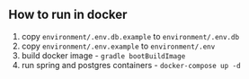 ## How to run in docker
1. copy `environment/.env.db.example` to `environment/.env.db`
2. copy `environment/.env.example` to `environment/.env`
3. build docker image - `gradle bootBuildImage`
4. run spring and postgres containers - `docker-compose up -d`
